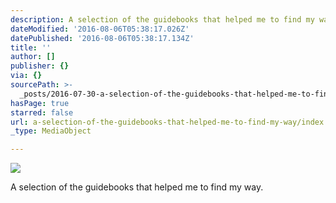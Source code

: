 ```yaml
---
description: A selection of the guidebooks that helped me to find my way.
dateModified: '2016-08-06T05:38:17.026Z'
datePublished: '2016-08-06T05:38:17.134Z'
title: ''
author: []
publisher: {}
via: {}
sourcePath: >-
  _posts/2016-07-30-a-selection-of-the-guidebooks-that-helped-me-to-find-my-way.md
hasPage: true
starred: false
url: a-selection-of-the-guidebooks-that-helped-me-to-find-my-way/index.html
_type: MediaObject

---
```

![](https://the-grid-user-content.s3-us-west-2.amazonaws.com/9a057cde-a6ff-410b-bc76-6ec4702832d9.jpg)

A selection of the guidebooks that helped me to find my way.